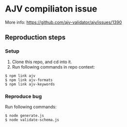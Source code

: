 # AJV compiliaton issue

More info: https://github.com/ajv-validator/ajv/issues/1390

## Reproduction steps

### Setup

1. Clone this repo, and cd into it.
2. Run following commands in repo context:

```
$ npm link ajv
$ npm link ajv-formats
$ npm link ajv-keywords
```

### Reproduce bug

Run following commands:

```
$ node generate.js
$ node validate-schema.js
```
